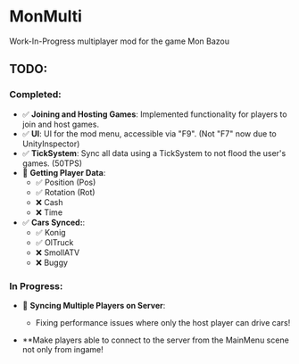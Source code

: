 # MonMulti
Work-In-Progress multiplayer mod for the game Mon Bazou

## TODO:

### Completed:
- ✅ **Joining and Hosting Games**: Implemented functionality for players to join and host games.
- ✅ **UI**: UI for the mod menu, accessible via "F9". (Not "F7" now due to UnityInspector)
- ✅ **TickSystem**: Sync all data using a TickSystem to not flood the user's games. (50TPS)
- 🔄 **Getting Player Data**:
  - ✅ Position (Pos)
  - ✅ Rotation (Rot)
  - ❌ Cash
  - ❌ Time
- ✅ **Cars Synced:**:
  - ✅ Konig
  - ✅ OlTruck
  - ❌ SmollATV
  - ❌ Buggy


### In Progress:
- 🔄 **Syncing Multiple Players on Server**:
  - Fixing performance issues where only the host player can drive cars!

- **Make players able to connect to the server from the MainMenu scene not only from ingame!

